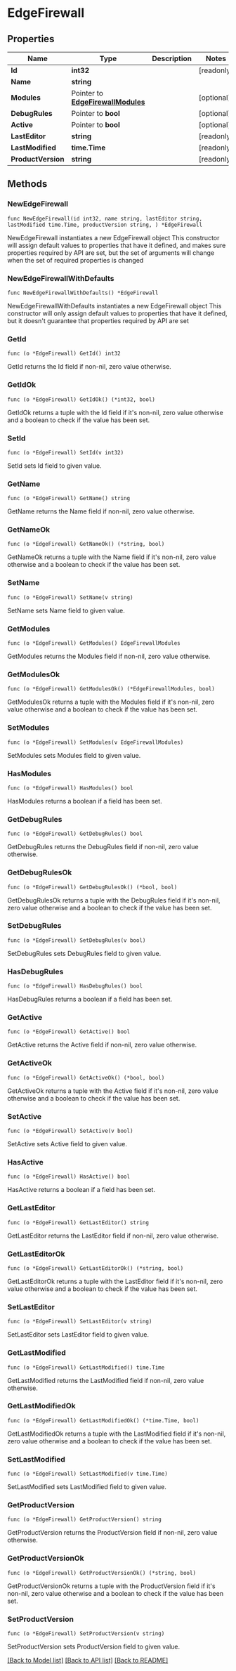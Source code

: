 # EdgeFirewall

## Properties

Name | Type | Description | Notes
------------ | ------------- | ------------- | -------------
**Id** | **int32** |  | [readonly] 
**Name** | **string** |  | 
**Modules** | Pointer to [**EdgeFirewallModules**](EdgeFirewallModules.md) |  | [optional] 
**DebugRules** | Pointer to **bool** |  | [optional] 
**Active** | Pointer to **bool** |  | [optional] 
**LastEditor** | **string** |  | [readonly] 
**LastModified** | **time.Time** |  | [readonly] 
**ProductVersion** | **string** |  | [readonly] 

## Methods

### NewEdgeFirewall

`func NewEdgeFirewall(id int32, name string, lastEditor string, lastModified time.Time, productVersion string, ) *EdgeFirewall`

NewEdgeFirewall instantiates a new EdgeFirewall object
This constructor will assign default values to properties that have it defined,
and makes sure properties required by API are set, but the set of arguments
will change when the set of required properties is changed

### NewEdgeFirewallWithDefaults

`func NewEdgeFirewallWithDefaults() *EdgeFirewall`

NewEdgeFirewallWithDefaults instantiates a new EdgeFirewall object
This constructor will only assign default values to properties that have it defined,
but it doesn't guarantee that properties required by API are set

### GetId

`func (o *EdgeFirewall) GetId() int32`

GetId returns the Id field if non-nil, zero value otherwise.

### GetIdOk

`func (o *EdgeFirewall) GetIdOk() (*int32, bool)`

GetIdOk returns a tuple with the Id field if it's non-nil, zero value otherwise
and a boolean to check if the value has been set.

### SetId

`func (o *EdgeFirewall) SetId(v int32)`

SetId sets Id field to given value.


### GetName

`func (o *EdgeFirewall) GetName() string`

GetName returns the Name field if non-nil, zero value otherwise.

### GetNameOk

`func (o *EdgeFirewall) GetNameOk() (*string, bool)`

GetNameOk returns a tuple with the Name field if it's non-nil, zero value otherwise
and a boolean to check if the value has been set.

### SetName

`func (o *EdgeFirewall) SetName(v string)`

SetName sets Name field to given value.


### GetModules

`func (o *EdgeFirewall) GetModules() EdgeFirewallModules`

GetModules returns the Modules field if non-nil, zero value otherwise.

### GetModulesOk

`func (o *EdgeFirewall) GetModulesOk() (*EdgeFirewallModules, bool)`

GetModulesOk returns a tuple with the Modules field if it's non-nil, zero value otherwise
and a boolean to check if the value has been set.

### SetModules

`func (o *EdgeFirewall) SetModules(v EdgeFirewallModules)`

SetModules sets Modules field to given value.

### HasModules

`func (o *EdgeFirewall) HasModules() bool`

HasModules returns a boolean if a field has been set.

### GetDebugRules

`func (o *EdgeFirewall) GetDebugRules() bool`

GetDebugRules returns the DebugRules field if non-nil, zero value otherwise.

### GetDebugRulesOk

`func (o *EdgeFirewall) GetDebugRulesOk() (*bool, bool)`

GetDebugRulesOk returns a tuple with the DebugRules field if it's non-nil, zero value otherwise
and a boolean to check if the value has been set.

### SetDebugRules

`func (o *EdgeFirewall) SetDebugRules(v bool)`

SetDebugRules sets DebugRules field to given value.

### HasDebugRules

`func (o *EdgeFirewall) HasDebugRules() bool`

HasDebugRules returns a boolean if a field has been set.

### GetActive

`func (o *EdgeFirewall) GetActive() bool`

GetActive returns the Active field if non-nil, zero value otherwise.

### GetActiveOk

`func (o *EdgeFirewall) GetActiveOk() (*bool, bool)`

GetActiveOk returns a tuple with the Active field if it's non-nil, zero value otherwise
and a boolean to check if the value has been set.

### SetActive

`func (o *EdgeFirewall) SetActive(v bool)`

SetActive sets Active field to given value.

### HasActive

`func (o *EdgeFirewall) HasActive() bool`

HasActive returns a boolean if a field has been set.

### GetLastEditor

`func (o *EdgeFirewall) GetLastEditor() string`

GetLastEditor returns the LastEditor field if non-nil, zero value otherwise.

### GetLastEditorOk

`func (o *EdgeFirewall) GetLastEditorOk() (*string, bool)`

GetLastEditorOk returns a tuple with the LastEditor field if it's non-nil, zero value otherwise
and a boolean to check if the value has been set.

### SetLastEditor

`func (o *EdgeFirewall) SetLastEditor(v string)`

SetLastEditor sets LastEditor field to given value.


### GetLastModified

`func (o *EdgeFirewall) GetLastModified() time.Time`

GetLastModified returns the LastModified field if non-nil, zero value otherwise.

### GetLastModifiedOk

`func (o *EdgeFirewall) GetLastModifiedOk() (*time.Time, bool)`

GetLastModifiedOk returns a tuple with the LastModified field if it's non-nil, zero value otherwise
and a boolean to check if the value has been set.

### SetLastModified

`func (o *EdgeFirewall) SetLastModified(v time.Time)`

SetLastModified sets LastModified field to given value.


### GetProductVersion

`func (o *EdgeFirewall) GetProductVersion() string`

GetProductVersion returns the ProductVersion field if non-nil, zero value otherwise.

### GetProductVersionOk

`func (o *EdgeFirewall) GetProductVersionOk() (*string, bool)`

GetProductVersionOk returns a tuple with the ProductVersion field if it's non-nil, zero value otherwise
and a boolean to check if the value has been set.

### SetProductVersion

`func (o *EdgeFirewall) SetProductVersion(v string)`

SetProductVersion sets ProductVersion field to given value.



[[Back to Model list]](../README.md#documentation-for-models) [[Back to API list]](../README.md#documentation-for-api-endpoints) [[Back to README]](../README.md)


